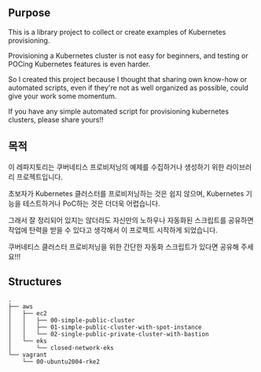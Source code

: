 ## Purpose

This is a library project to collect or create examples of Kubernetes provisioning.

Provisioning a Kubernetes cluster is not easy for beginners, and testing or POCing Kubernetes features is even harder.

So I created this project because I thought that sharing own know-how or automated scripts, even if they're not as well organized as possible, could give your work some momentum.

If you have any simple automated script for provisioning kubernetes clusters, please share yours!!

## 목적

이 레파지토리는 쿠버네티스 프로비저닝의 예제를 수집하거나 생성하기 위한 라이브러리 프로젝트입니다.

초보자가 Kubernetes 클러스터를 프로비저닝하는 것은 쉽지 않으며, Kubernetes 기능을 테스트하거나 PoC하는 것은 더더욱 어렵습니다.

그래서 잘 정리되어 있지는 않더라도 자신만의 노하우나 자동화된 스크립트를 공유하면 작업에 탄력을 받을 수 있다고 생각해서 이 프로젝트 시작하게 되었습니다.

쿠버네티스 클러스터 프로비저닝을 위한 간단한 자동화 스크립트가 있다면 공유해 주세요!!!

## Structures

```
.
├── aws
│   ├── ec2
│   │   ├── 00-simple-public-cluster
│   │   ├── 01-simple-public-cluster-with-spot-instance
│   │   └── 02-single-public-private-cluster-with-bastion
│   └── eks
│       └── closed-network-eks
└── vagrant
    └── 00-ubuntu2004-rke2

```
